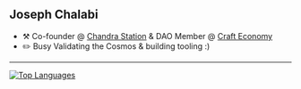 ## Joseph Chalabi

-   :hammer_and_pick: Co-founder @ [Chandra Station](https://chandrastation.com) & DAO Member @ [Craft Economy](https://crafteconomy.io)
-   :pencil2: Busy Validating the Cosmos & building tooling :)
---

[![Top Languages](https://github-readme-stats.vercel.app/api/top-langs/?username=chalabi2&layout=compact&theme=monokai)](https://github.com/anuraghazra/github-readme-stats)
